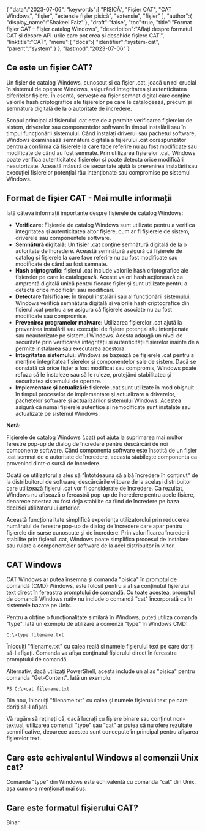 {
"data":"2023-07-06",
   "keywords":[
"PISICĂ",
"Fișier CAT",
"CAT Windows",
"fişier",
"extensie fișier pisică",
"extensie",
"fişier"
],
   "author":{
"display_name":"Shakeel Faiz"
},
"draft":"false",
"toc":true,
"title":"Format fișier CAT - Fișier catalog Windows",
   "description":"Aflați despre formatul CAT și despre API-urile care pot crea și deschide fișiere CAT.",
   "linktitle":"CAT",
   "menu":{
      "docs":{
         "identifier":"system-cat",
         "parent":"system"
}
},
"lastmod":"2023-07-06"
}

## Ce este un fișier CAT?

Un fișier de catalog Windows, cunoscut și ca fișier .cat, joacă un rol crucial în sistemul de operare Windows, asigurând integritatea și autenticitatea diferitelor fișiere. În esență, servește ca fișier semnat digital care conține valorile hash criptografice ale fișierelor pe care le catalogează, precum și semnătura digitală de la o autoritate de încredere.

Scopul principal al fișierului .cat este de a permite verificarea fișierelor de sistem, driverelor sau componentelor software în timpul instalării sau în timpul funcționării sistemului. Când instalați driverul sau pachetul software, Windows examinează semnătura digitală a fișierului .cat corespunzător pentru a confirma că fișierele la care face referire nu au fost modificate sau modificate de când au fost semnate. Prin utilizarea fișierelor .cat, Windows poate verifica autenticitatea fișierelor și poate detecta orice modificări neautorizate. Această măsură de securitate ajută la prevenirea instalării sau execuției fișierelor potențial rău intenționate sau compromise pe sistemul Windows.

## Format de fișier CAT - Mai multe informații

Iată câteva informații importante despre fișierele de catalog Windows:

- **Verificare:** Fișierele de catalog Windows sunt utilizate pentru a verifica integritatea și autenticitatea altor fișiere, cum ar fi fișierele de sistem, driverele sau componentele software.
- **Semnătură digitală:** Un fișier .cat conține semnătură digitală de la o autoritate de încredere. Această semnătură asigură că fișierele de catalog și fișierele la care face referire nu au fost modificate sau modificate de când au fost semnate.
- **Hash criptografic:** fișierul .cat include valorile hash criptografice ale fișierelor pe care le catalogează. Aceste valori hash acționează ca amprentă digitală unică pentru fiecare fișier și sunt utilizate pentru a detecta orice modificări sau modificări.
- **Detectare falsificare:** În timpul instalării sau al funcționării sistemului, Windows verifică semnătura digitală și valorile hash criptografice din fișierul .cat pentru a se asigura că fișierele asociate nu au fost modificate sau compromise.
- **Prevenirea programelor malware:** Utilizarea fișierelor .cat ajută la prevenirea instalării sau execuției de fișiere potențial rău intenționate sau neautorizate pe sistemul Windows. Acesta adaugă un nivel de securitate prin verificarea integrității și autenticității fișierelor înainte de a permite instalarea sau executarea acestora.
- **Integritatea sistemului:** Windows se bazează pe fișierele .cat pentru a menține integritatea fișierelor și componentelor sale de sistem. Dacă se constată că orice fișier a fost modificat sau compromis, Windows poate refuza să le instaleze sau să le ruleze, protejând stabilitatea și securitatea sistemului de operare.
- **Implementare și actualizări:** fișierele .cat sunt utilizate în mod obișnuit în timpul proceselor de implementare și actualizare a driverelor, pachetelor software și actualizărilor sistemului Windows. Acestea asigură că numai fișierele autentice și nemodificate sunt instalate sau actualizate pe sistemul Windows.

**Notă:**

Fișierele de catalog Windows (.cat) pot ajuta la suprimarea mai multor ferestre pop-up de dialog de încredere pentru descărcări de noi componente software. Când componenta software este însoțită de un fișier .cat semnat de o autoritate de încredere, aceasta stabilește componenta ca provenind dintr-o sursă de încredere.

Odată ce utilizatorul a ales să "Întotdeauna să aibă încredere în conținut" de la distribuitorul de software, descărcările viitoare de la același distribuitor care utilizează fișierul .cat vor fi considerate de încredere. Ca rezultat, Windows nu afișează o fereastră pop-up de încredere pentru acele fișiere, deoarece acestea au fost deja stabilite ca fiind de încredere pe baza deciziei utilizatorului anterior.

Această funcționalitate simplifică experiența utilizatorului prin reducerea numărului de ferestre pop-up de dialog de încredere care apar pentru fișierele din surse cunoscute și de încredere. Prin valorificarea încrederii stabilite prin fișierul .cat, Windows poate simplifica procesul de instalare sau rulare a componentelor software de la acel distribuitor în viitor.

## CAT Windows

CAT Windows ar putea însemna și comanda "pisica" în promptul de comandă (CMD) Windows, este folosit pentru a afișa conținutul fișierului text direct în fereastra promptului de comandă. Cu toate acestea, promptul de comandă Windows nativ nu include o comandă "cat" încorporată ca în sistemele bazate pe Unix.

Pentru a obține o funcționalitate similară în Windows, puteți utiliza comanda "type". Iată un exemplu de utilizare a comenzii "type" în Windows CMD:

```
C:\>type filename.txt
```

Înlocuiți "filename.txt" cu calea reală și numele fișierului text pe care doriți să-l afișați. Comanda va afișa conținutul fișierului direct în fereastra promptului de comandă.

Alternativ, dacă utilizați PowerShell, acesta include un alias "pisica" pentru comanda "Get-Content". Iată un exemplu:

```
PS C:\>cat filename.txt
```

Din nou, înlocuiți "filename.txt" cu calea și numele fișierului text pe care doriți să-l afișați.

Vă rugăm să rețineți că, dacă lucrați cu fișiere binare sau conținut non-textual, utilizarea comenzii "type" sau "cat" ar putea să nu ofere rezultate semnificative, deoarece acestea sunt concepute în principal pentru afișarea fișierelor text.

## Care este echivalentul Windows al comenzii Unix cat?

Comanda "type" din Windows este echivalentă cu comanda "cat" din Unix, așa cum s-a menționat mai sus.

## Care este formatul fișierului CAT?

Binar


